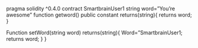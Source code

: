 pragma solidity ^0.4.0
contract SmartbrainUser1
	string word=”You’re awesome”
	function getword() public constant returns(string){
	returns word;
}
	
  Function setWord(string word) returns(string){
	Word=”SmartbrainUser1;
	returns word;
}
}
